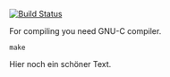 [![Build Status](https://travis-ci.org/thetodd/travistest.png?branch=master)](https://travis-ci.org/thetodd/travistest)

For compiling you need GNU-C compiler.

```
make
```

Hier noch ein schöner Text.

